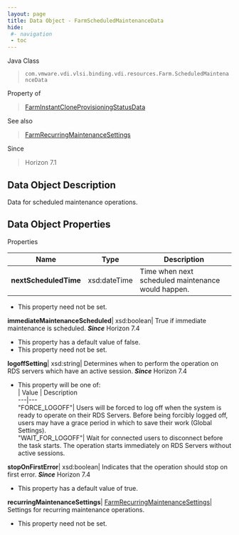 ```yaml
---
layout: page
title: Data Object - FarmScheduledMaintenanceData
hide:
 #- navigation
 - toc
---
```






Java Class  
> `com.vmware.vdi.vlsi.binding.vdi.resources.Farm.ScheduledMaintenanceData`

Property of  
> [FarmInstantCloneProvisioningStatusData](vdi.resources.Farm.InstantCloneProvisioningStatusData.md#field_detail)

See also  
> [FarmRecurringMaintenanceSettings](vdi.resources.Farm.RecurringMaintenanceSettings.md)

Since  
> Horizon 7.1


## Data Object Description 

Data for scheduled maintenance operations. 

## Data Object Properties

Properties

Name |  Type |  Description   
---|---|---  
**nextScheduledTime**|  xsd:dateTime|  Time when next scheduled maintenance would happen.   


 * This property need not be set.

  
**immediateMaintenanceScheduled**|  xsd:boolean|  True if immediate maintenance is scheduled.  **_Since_** Horizon 7.4  


  * This property has a default value of false.
 * This property need not be set.

  
**logoffSetting**|  xsd:string|  Determines when to perform the operation on RDS servers which have an active session.  **_Since_** Horizon 7.4  


  * This property will be one of:  
|  Value |  Description   
---|---  
"FORCE_LOGOFF"| Users will be forced to log off when the system is ready to operate on their RDS Servers. Before being forcibly logged off, users may have a grace period in which to save their work (Global Settings).  
"WAIT_FOR_LOGOFF"| Wait for connected users to disconnect before the task starts. The operation starts immediately on RDS Servers without active sessions.  

  
**stopOnFirstError**|  xsd:boolean|  Indicates that the operation should stop on first error.  **_Since_** Horizon 7.4  


  * This property has a default value of true.

  
**recurringMaintenanceSettings**| [FarmRecurringMaintenanceSettings](vdi.resources.Farm.RecurringMaintenanceSettings.md)|  Settings for recurring maintenance operations.   


 * This property need not be set.

  
  
  
   
  
  
